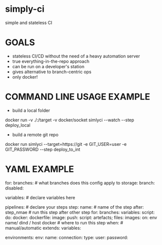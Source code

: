 # simply-ci
simple and stateless CI


# GOALS

- stateless CI/CD without the need of a heavy automation server
- true everything-in-the-repo approach  
- can be run on a developer's station
- gives alternative to branch-centric ops 
- only docker!


# COMMAND LINE USAGE EXAMPLE

- build a local folder

docker run -v ./:/target -v docker/socket simlyci --watch --step deploy_local 

- build a remote git repo

docker run simlyci --target=https://git -e GIT_USER=user -e GIT_PASSWORD --step deploy_to_int




# YAML EXAMPLE

for:
	branches: # what branches does this config apply to
	storage:
		branch:
		disabled: 
	

variables: # declare variables here


pipelines: # declare your steps
	step: 
		name: # name of the step
		after: step_nmae # run this step after other step
		for:
			branches:
			variables:
			script:
		do:
			docker:
				dockerfile:
				image:
				push:
			script:
		artefacts;
			files:
			images:
		on:
			env name/ dind / host docker # where to run this step
		when: # manual/automatic
		extends:
		variables:
		
environments:
	env:
		name:
		connection:
			type:
			user:
			password:
			
	
